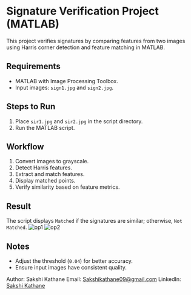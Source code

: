 # Signature Verification Project (MATLAB)

This project verifies signatures by comparing features from two images using Harris corner detection and feature matching in MATLAB.

## Requirements
- MATLAB with Image Processing Toolbox.
- Input images: `sign1.jpg` and `sign2.jpg`.

## Steps to Run
1. Place `sir1.jpg` and `sir2.jpg` in the script directory.
2. Run the MATLAB script.

## Workflow
1. Convert images to grayscale.
2. Detect Harris features.
3. Extract and match features.
4. Display matched points.
5. Verify similarity based on feature metrics.

## Result
The script displays `Matched` if the signatures are similar; otherwise, `Not Matched`.
![op1](https://github.com/user-attachments/assets/17fd7559-1672-4b7c-8904-5b73a8ef04cd)
![op2](https://github.com/user-attachments/assets/d8cc5a67-0dd3-4cde-bc12-0b54ea4d7f71)




## Notes
- Adjust the threshold (`0.04`) for better accuracy.
- Ensure input images have consistent quality.

Author: Sakshi Kathane
Email: Sakshikathane09@gmail.com
LinkedIn: [Sakshi Kathane](https://www.linkedin.com/in/sakshi-kathane/)
